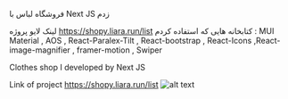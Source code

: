 فروشگاه لباس با Next JS زدم

لینک لایو پروژه https://shopy.liara.run/list
کتابخانه هایی که استفاده کردم : MUI Material , AOS , React-Paralex-Tilt , React-bootstrap , React-Icons ,React-image-magnifier , framer-motion , Swiper


Clothes shop I developed by Next JS

Link of project https://shopy.liara.run/list
![alt text](https://github.com/mohammadbaghani/Shopy-NextJS/blob/main/Screenshot_2025_01_11-9.png)


